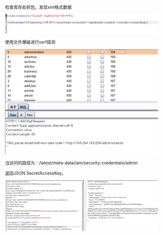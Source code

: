 检查库存处抓包，发现xml格式数据

![](https://raw.githubusercontent.com/h1iba1/h1iba1.github.io/refs/heads/master/_posts/portswigger-labs/XXE/images/37692C97E92C445DBC3488F975FC0DC8clipboard.png)



使用文件爆破进行ssrf探测

![](https://raw.githubusercontent.com/h1iba1/h1iba1.github.io/refs/heads/master/_posts/portswigger-labs/XXE/images/5DC21AF604A74DB9A3AEAC837A9C561Cclipboard.png)



当访问的路径为：/latest/meta-data/iam/security-credentials/admin

返回JSON SecretAccessKey。

![](https://raw.githubusercontent.com/h1iba1/h1iba1.github.io/refs/heads/master/_posts/portswigger-labs/XXE/images/FBFEE71D254C44709CBA70A3BA316749clipboard.png)

